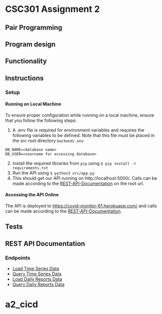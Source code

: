 # CSC301 Assignment 2

## Pair Programming

## Program design

## Functionality

## Instructions 

### Setup

#### Running on Local Machine

To ensure proper configuration while running on a local machine, ensure that you follow the following steps:

1. A .env file is required for environment variables and requires the following variables to be defined. Note that this file must be placed in the src root directory  `backend/.env`

  ```
  DB_NAME=<database name>
  DB_USER=<username for accessing database>
  ```

2. Install the required libraries from `pip` using `$ pip install -r requirements.txt`
3. Run the API using `$ python3 src/app.py`
4. This should get our API running on http://localhost:5000/. Calls can be made according to the [REST-API-Documentation](#rest-api-documentation) on the root url.

#### Accessing the API Online

The API is deployed to https://covid-monitor-61.herokuapp.com/ and calls can be made according to the [REST-API-Documentation](#rest-api-documentation).


## Tests


## REST API Documentation

### Endpoints

* [Load Time Series Data](https://github.com/csc301-fall-2021/assignment-2-61-yanling-h-shin19991207/blob/develop/docs/load_time_series.md)
* [Query Time Series Data](https://github.com/csc301-fall-2021/assignment-2-61-yanling-h-shin19991207/blob/develop/docs/query_time_series.md)
* [Load Daily Reports Data](https://github.com/csc301-fall-2021/assignment-2-61-yanling-h-shin19991207/blob/develop/docs/load_daily_reports.md)
* [Query Daily Reports Data](https://github.com/csc301-fall-2021/assignment-2-61-yanling-h-shin19991207/blob/develop/docs/query_daily_reports.md)
# a2_cicd
